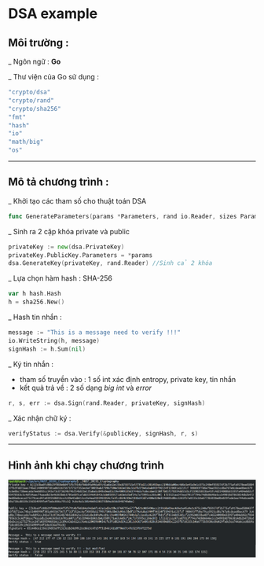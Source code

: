 # DSA example
## Môi trường : 
_ Ngôn ngữ : **Go**

_ Thư viện của Go sử dụng : 
```go
"crypto/dsa"
"crypto/rand"
"crypto/sha256"
"fmt"
"hash"
"io"
"math/big"
"os"
```
____________________

## Mô tả chương trình :
_ Khởi tạo các tham số cho thuật toán DSA
```go 
func GenerateParameters(params *Parameters, rand io.Reader, sizes ParameterSizes) error {}
```
_ Sinh ra 2 cặp khóa private và public 
```go
privateKey := new(dsa.PrivateKey)
privateKey.PublicKey.Parameters = *params
dsa.GenerateKey(privateKey, rand.Reader) //Sinh cả 2 khóa 
```
_ Lựa chọn hàm hash : SHA-256
```go
var h hash.Hash
h = sha256.New()
```
_ Hash tin nhắn : 
```go
message := "This is a message need to verify !!!"
io.WriteString(h, message)
signHash := h.Sum(nil)
```
_ Ký tin nhắn :
- tham số truyền vào : 1 số int xác định entropy, private key, tin nhắn
- kết quả trả về : 2 số dạng *big int* và *error*
```go
r, s, err := dsa.Sign(rand.Reader, privateKey, signHash)
```
_ Xác nhận chữ ký : 
```go
verifyStatus := dsa.Verify(&publicKey, signHash, r, s)
```
_________________________________
## Hình ảnh khi chạy chương trình
![Alt text](img/Terminal.png)
